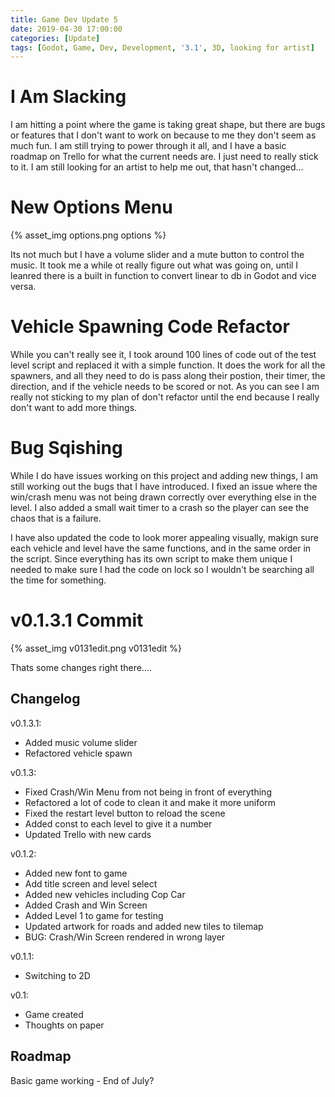 ```yaml
---
title: Game Dev Update 5
date: 2019-04-30 17:00:00
categories: [Update]
tags: [Godot, Game, Dev, Development, '3.1', 3D, looking for artist]
---
```


# I Am Slacking

I am hitting a point where the game is taking great shape, but there are bugs or features that I don't want to work on because to me they don't seem as much fun. I am still trying to power through it all, and I have a basic roadmap on Trello for what the current needs are. I just need to really stick to it. I am still looking for an artist to help me out, that hasn't changed...

<!--more-->

# New Options Menu

{% asset_img options.png options %}

Its not much but I have a volume slider and a mute button to control the music. It took me a while ot really figure out what was going on, until I leanred there is a built in function to convert linear to db in Godot and vice versa. 

# Vehicle Spawning Code Refactor

While you can't really see it, I took around 100 lines of code out of the test level script and replaced it with a simple function. It does the work for all the spawners, and all they need to do is pass along their postion, their timer, the direction, and if the vehicle needs to be scored or not. As you can see I am really not sticking to my plan of don't refactor until the end because I really don't want to add more things. 

# Bug Sqishing

While I do have issues working on this project and adding new things, I am still working out the bugs that I have introduced. I fixed an issue where the win/crash menu was not being drawn correctly over everything else in the level. I also added a small wait timer to a crash so the player can see the chaos that is a failure.

I have also updated the code to look morer appealing visually, makign sure each vehicle and level have the same functions, and in the same order in the script. Since everything has its own script to make them unique I needed to make sure I had the code on lock so I wouldn't be searching all the time for something.

# v0.1.3.1 Commit

{% asset_img v0131edit.png v0131edit %}

Thats some changes right there....

## Changelog
v0.1.3.1:
<ul>
    <li>Added music volume slider</li>
    <li>Refactored vehicle spawn</li>
</ul>
v0.1.3:
<ul>
    <li>Fixed Crash/Win Menu from not being in front of everything</li>
    <li>Refactored a lot of code to clean it and make it more uniform</li>
    <li>Fixed the restart level button to reload the scene</li>
    <li>Added const to each level to give it a number</li>
    <li>Updated Trello with new cards</li>
</ul>
v0.1.2:
<ul>
    <li>Added new font to game</li>
    <li>Add title screen and level select</li>
    <li>Added new vehicles including Cop Car</li>
    <li>Added Crash and Win Screen</li>
    <li>Added Level 1 to game for testing</li>
    <li>Updated artwork for roads and added new tiles to tilemap</li>
    <li>BUG: Crash/Win Screen rendered in wrong layer</li>
</ul>
v0.1.1:
<ul>
    <li>Switching to 2D</li>
</ul>
v0.1:
<ul>
    <li>Game created</li>
    <li>Thoughts on paper</li>
</ul>

## Roadmap
Basic game working - End of July?